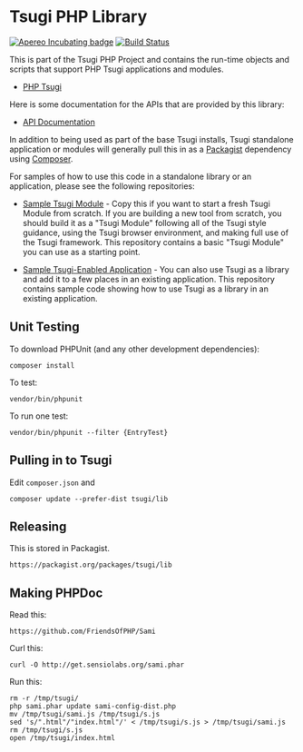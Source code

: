 
Tsugi PHP Library
=================

[![Apereo Incubating badge](https://img.shields.io/badge/apereo-incubating-blue.svg?logo=data%3Aimage%2Fpng%3Bbase64%2CiVBORw0KGgoAAAANSUhEUgAAAA4AAAAOCAYAAAAfSC3RAAAABmJLR0QA%2FwD%2FAP%2BgvaeTAAAACXBIWXMAAAsTAAALEwEAmpwYAAAAB3RJTUUH4QUTEi0ybN9p9wAAAiVJREFUKM9lkstLlGEUxn%2Fv%2B31joou0GTFKyswkKrrYdaEQ4cZAy4VQUS2iqH%2BrdUSNYmK0EM3IkjaChnmZKR0dHS0vpN%2FMe97TIqfMDpzN4XkeDg8%2Fw45R1XNAu%2Fe%2BGTgAqLX2KzAQRVGytLR0jN2jqo9FZFRVvfded66KehH5oKr3dpueiMiK915FRBeXcjo9k9K5zLz%2B3Nz8EyAqX51zdwGMqp738NSonlxf36Cn7zX9b4eYX8gSBAE1Bw9wpLaW%2BL5KWluukYjH31tr71vv%2FU0LJ5xzdL3q5dmLJK7gON5wjEQizsTkFMmeXkbHxtHfD14WkbYQaFZVMzk1zfDHERrPnqGz4wZ1tYfJ5%2FPMLOYYW16ltrqKRDyOMcYATXa7PRayixSc4%2FKFRhrqjxKGIWVlZVQkqpg1pYyvR%2BTFF2s5FFprVVXBAAqq%2F7a9uPKd1NomeTX4HXfrvZ8D2F9dTSwWMjwywueJLxQKBdLfZunue0Mqt8qPyMHf0HRorR0ArtbX1Zkrly7yPNnN1EyafZUVZLJZxjNLlHc%2BIlOxly0RyktC770fDIGX3vuOMAxOt19vJQxD%2BgeHmE6liMVKuNPawlZ9DWu2hG8bW1Tuib0LgqCrCMBDEckWAVjKLetMOq2ZhQV1zulGVFAnohv5wrSq3tpNzwMR%2BSQi%2FyEnIl5Ehpxzt4t6s9McRdGpIChpM8Y3ATXbkKdEZDAIgqQxZrKo%2FQUk5F9Xr20TrQAAAABJRU5ErkJggg%3D%3D)](https://www.apereo.org/content/projects-currently-incubation) [![Build Status](https://travis-ci.org/tsugiproject/tsugi-php.svg?branch=master)](https://travis-ci.org/tsugiproject/tsugi-php)

This is part of the Tsugi PHP Project and contains the run-time objects and scripts that support PHP
Tsugi applications and modules.

* [PHP Tsugi](https://github.com/tsugiproject/tsugi)

Here is some documentation for the APIs that are provided by this library:

* [API Documentation](http://do1.dr-chuck.com/tsugi/phpdoc/)


In addition to being used as part of the base Tsugi installs, Tsugi standalone
application or modules will generally pull this in as a
[Packagist](https://packagist.org/packages/tsugi/lib) dependency
using [Composer](http://getcomposer.org/).

For samples of how to use this code in a standalone library or an application,
please see the following repositories:

* [Sample Tsugi Module](https://github.com/tsugiproject/tsugi-php-module) - Copy
this if you want to start a fresh Tsugi Module from scratch.  If you are building
a new tool from scratch, you should build it as a "Tsugi Module" following all
of the Tsugi style guidance, using the Tsugi browser environment, and making
full use of the Tsugi framework. This repository contains a basic
"Tsugi Module" you can use as a starting point.

* [Sample Tsugi-Enabled Application](https://github.com/tsugiproject/tsugi-php-standalone) - You
can also use Tsugi as a library and  add it to a few places in an existing application.
This repository contains sample code showing how to use Tsugi as a library in an existing
application.

Unit Testing
------------

To download PHPUnit (and any other development dependencies):

    composer install

To test:

    vendor/bin/phpunit

To run one test:

    vendor/bin/phpunit --filter {EntryTest}

Pulling in to Tsugi
-------------------

Edit `composer.json` and

    composer update --prefer-dist tsugi/lib

Releasing
---------

This is stored in Packagist.

    https://packagist.org/packages/tsugi/lib

Making PHPDoc
-------------

Read this:

    https://github.com/FriendsOfPHP/Sami

Curl this:

    curl -O http://get.sensiolabs.org/sami.phar

Run this:

    rm -r /tmp/tsugi/
    php sami.phar update sami-config-dist.php
    mv /tmp/tsugi/sami.js /tmp/tsugi/s.js
    sed 's/".html"/"index.html"/' < /tmp/tsugi/s.js > /tmp/tsugi/sami.js
    rm /tmp/tsugi/s.js
    open /tmp/tsugi/index.html

